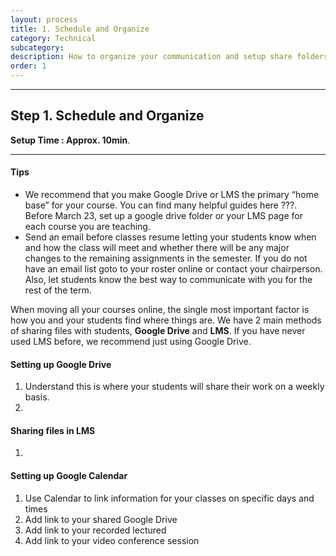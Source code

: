 ```yaml
---
layout: process
title: 1. Schedule and Organize
category: Technical
subcategory: 
description: How to organize your communication and setup share folders
order: 1
---
```


<hr class="homebreak">

## Step 1. Schedule and Organize
**Setup Time : Approx. 10min**.

------

#### Tips

- We recommend that you make Google Drive or LMS the primary “home base” for your course. You can find many helpful guides here ???. Before March 23, set up a google drive folder or your LMS page for each course you are teaching.
- Send an email before classes resume letting your students know when and how the class will meet and whether there will be any major changes to the remaining assignments in the semester. If you do not have an email list goto to your roster online or contact your chairperson. Also, let students know the best way to communicate with you for the rest of the term.

When moving all your courses online, the single most important factor is how you and your students find where things are. We have 2 main methods of sharing files with students, **Google Drive** and **LMS**. If you have never used LMS before, we recommend just using Google Drive.  



#### Setting up Google Drive

1. Understand this is where your students will share their work on a weekly basis. 
2. 



#### Sharing files in LMS

1. 




#### Setting up Google Calendar

1. Use Calendar to link information for your classes on specific days and times
2. Add link to your shared Google Drive 
3. Add link to your recorded lectured
4. Add link to your video conference session



